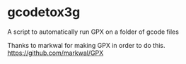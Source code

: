 # gcodetox3g
A script to automatically run GPX on a folder of gcode files

Thanks to markwal for making GPX in order to do this.
https://github.com/markwal/GPX
